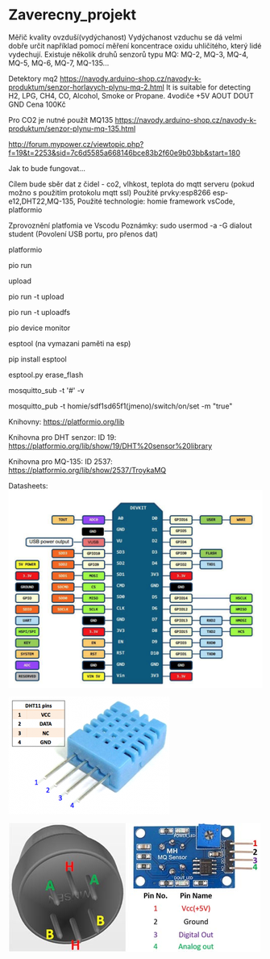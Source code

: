 # Zaverecny_projekt

Měřič kvality ovzduší(vydýchanost)
Vydýchanost vzduchu se dá velmi dobře určit například pomocí měření koncentrace oxidu uhličitého, který lidé vydechují.
Existuje několik druhů senzorů typu MQ: MQ-2, MQ-3, MQ-4, MQ-5, MQ-6, MQ-7, MQ-135...

Detektory mq2 https://navody.arduino-shop.cz/navody-k-produktum/senzor-horlavych-plynu-mq-2.html  It is suitable for detecting H2, LPG, CH4, CO, Alcohol, Smoke or Propane.
4vodiče
+5V
AOUT
DOUT
GND
Cena 100Kč

Pro CO2 je nutné použít MQ135 https://navody.arduino-shop.cz/navody-k-produktum/senzor-plynu-mq-135.html

http://forum.mypower.cz/viewtopic.php?f=19&t=2253&sid=7c6d5585a668146bce83b2f60e9b03bb&start=180

Jak to bude fungovat...

Cílem bude sběr dat z čidel - co2, vlhkost, teplota do mqtt serveru (pokud možno s použitím protokolu mqtt ssl)
Použité prvky:esp8266 esp-e12,DHT22,MQ-135,
Použité technologie: homie framework
vsCode, platformio

Zprovoznění platfomia ve Vscodu
Poznámky:
sudo usermod -a -G dialout student (Povolení USB portu, pro přenos dat)



platformio

pio run

upload 

pio run -t upload

pio run -t uploadfs

pio device monitor

esptool (na vymazani paměti na esp)

pip install esptool 

esptool.py erase_flash
           
           
mosquitto_sub -t '#' -v

mosquitto_pub -t homie/sdf1sd65f1(jmeno)/switch/on/set -m "true"

Knihovny: https://platformio.org/lib

Knihovna pro DHT senzor: ID 19: https://platformio.org/lib/show/19/DHT%20sensor%20library

Knihovna pro MQ-135: ID 2537:  https://platformio.org/lib/show/2537/TroykaMQ


Datasheets: 
![alt text](https://github.com/leifert/Zaverecny_projekt/blob/master/esp8266.png)

![alt text](https://github.com/leifert/Zaverecny_projekt/blob/master/dht11.png)

![alt text](https://github.com/leifert/Zaverecny_projekt/blob/master/MQ2-Gas-sensor-Pinout.jpg)




